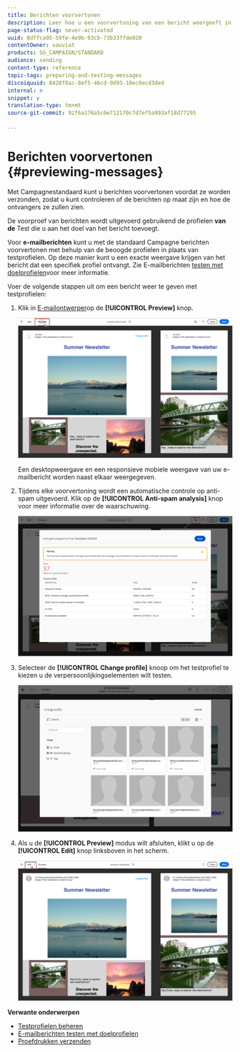 ```yaml
---
title: Berichten voorvertonen
description: Leer hoe u een voorvertoning van een bericht weergeeft in de inhoudseditor of in E-mailontwerper.
page-status-flag: never-activated
uuid: 8dffca95-59fe-4e9b-93cb-73b33ffde020
contentOwner: sauviat
products: SG_CAMPAIGN/STANDARD
audience: sending
content-type: reference
topic-tags: preparing-and-testing-messages
discoiquuid: 8428f8ac-8ef5-46cd-9d93-10ec0ecd3ded
internal: n
snippet: y
translation-type: tm+mt
source-git-commit: 92f6a176a5c0e712170c7d7ef5a993af18d77295

---
```



# Berichten voorvertonen {#previewing-messages}

Met Campagnestandaard kunt u berichten voorvertonen voordat ze worden verzonden, zodat u kunt controleren of de berichten op maat zijn en hoe de ontvangers ze zullen zien.

De voorproef van berichten wordt uitgevoerd gebruikend de profielen **van de** Test die u aan het doel van het bericht toevoegt.

Voor **e-mailberichten** kunt u met de standaard Campagne berichten voorvertonen met behulp van de beoogde profielen in plaats van testprofielen. Op deze manier kunt u een exacte weergave krijgen van het bericht dat een specifiek profiel ontvangt. Zie E-mailberichten [testen met doelprofielen](../../sending/using/testing-messages-using-target.md)voor meer informatie.

Voer de volgende stappen uit om een bericht weer te geven met testprofielen:

1. Klik in [E-mailontwerper](../../designing/using/designing-content-in-adobe-campaign.md)op de **[!UICONTROL Preview]** knop.

   ![](assets/sending_preview.png)

   Een desktopweergave en een responsieve mobiele weergave van uw e-mailbericht worden naast elkaar weergegeven.

1. Tijdens elke voorvertoning wordt een automatische controle op anti-spam uitgevoerd. Klik op de **[!UICONTROL Anti-spam analysis]** knop voor meer informatie over de waarschuwing.

   ![](assets/sending_anti-spam_analysis.png)

1. Selecteer de **[!UICONTROL Change profile]** knoop om het testprofiel te kiezen u de verpersoonlijkingselementen wilt testen.

   ![](assets/sending_test-profile.png)

1. Als u de **[!UICONTROL Preview]** modus wilt afsluiten, klikt u op de **[!UICONTROL Edit]** knop linksboven in het scherm.

   ![](assets/sending_preview_edit.png)

**Verwante onderwerpen**

* [Testprofielen beheren](../../audiences/using/managing-test-profiles.md)
* [E-mailberichten testen met doelprofielen](../../sending/using/testing-messages-using-target.md)
* [Proefdrukken verzenden](../../sending/using/sending-proofs.md)
